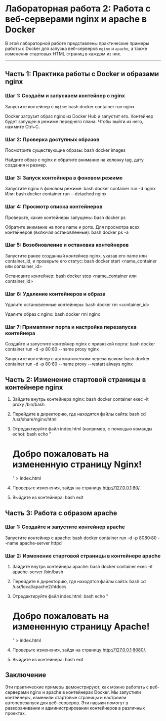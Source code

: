 # Лабораторная работа 2: Работа с веб-серверами nginx и apache в Docker

В этой лабораторной работе представлены практические примеры работы с Docker для запуска веб-серверов `nginx` и `apache`, а также изменения стартовых HTML страниц в каждом из них.

---

## Часть 1: Практика работы с Docker и образами nginx

### Шаг 1: Создаём и запускаем контейнер с nginx
Запустите контейнер с `nginx`:
  bash
  docker container run nginx

Docker загрузит образ nginx из Docker Hub и запустит его. 
Контейнер будет запущен в режиме переднего плана. Чтобы выйти из него, нажмите Ctrl+C.

### Шаг 2: Проверка доступных образов
Посмотрите существующие образы:
  bash
  docker images

Найдите образ с nginx и обратите внимание на колонку tag, дату создания и размер.

### Шаг 3: Запуск контейнера в фоновом режиме
Запустите nginx в фоновом режиме:
  bash
  docker container run -d nginx
Или:
  bash
  docker container run --detached nginx

### Шаг 4: Просмотр списка контейнеров
Проверьте, какие контейнеры запущены:
  bash
  docker ps

Обратите внимание на поле name и ports.
Для просмотра всех контейнеров (включая остановленные):
  bash
  docker ps -a

### Шаг 5: Возобновление и остановка контейнеров
Запустите ранее созданный контейнер nginx, указав его name или container_id, и проверьте его статус:
  bash
  docker start <name_container или container_id>

Остановите контейнер:
  bash
  docker stop <name_container или container_id>

### Шаг 6: Удаление контейнеров и образа
Удалите остановленные контейнеры:
  bash
  docker rm <container_id>

Удалите образ с nginx:
  bash
  docker rmi nginx

### Шаг 7: Примаппинг порта и настройка перезапуска контейнера
Создайте и запустите контейнер nginx с привязкой порта:
  bash
  docker container run -d -p 80:80 --name proxy nginx

Запустите контейнер с автоматическим перезапуском:
  bash
  docker container run -d -p 80:80 --name proxy --restart always nginx


## Часть 2: Изменение стартовой страницы в контейнере nginx

1. Зайдите внутрь контейнера nginx:
  bash
  docker container exec -it proxy /bin/bash

2. Перейдите в директорию, где находятся файлы сайта:
  bash
  cd /usr/share/nginx/html

3. Отредактируйте файл index.html (например, с помощью команды echo):
    bash
    echo "<h1>Добро пожаловать на измененную страницу Nginx!</h1>" > index.html

4. Проверьте изменения, зайдя на страницу http://127.0.0.1:80/.

5. Выйдите из контейнера:
    bash
    exit

## Часть 3: Работа с образом apache

### Шаг 1: Создайте и запустите контейнер apache
Запустите контейнер с apache:
  bash
  docker container run -d -p 8080:80 --name apache-server httpd

### Шаг 2: Изменение стартовой страницы в контейнере apache

1. Зайдите внутрь контейнера apache:
  bash
  docker container exec -it apache-server /bin/bash

2. Перейдите в директорию, где находятся файлы сайта:
  bash
  cd /usr/local/apache2/htdocs

3. Отредактируйте файл index.html:
  bash
  echo "<h1>Добро пожаловать на измененную страницу Apache!</h1>" > index.html

4. Проверьте изменения, зайдя на страницу http://127.0.0.1:8080/.

5. Выйдите из контейнера:
  bash
  exit

## Заключение
Эти практические примеры демонстрируют, как можно работать с веб-серверами nginx и apache в контейнерах Docker.
Мы запустили контейнеры, изменили стартовые страницы и настроили автоперезапуск для веб-серверов. 
Эти навыки помогут в разворачивании и администрировании контейнеров в различных проектах.
 


















